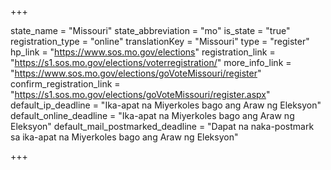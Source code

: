+++

state_name = "Missouri"
state_abbreviation = "mo"
is_state = "true"
registration_type = "online"
translationKey = "Missouri"
type = "register"
hp_link = "https://www.sos.mo.gov/elections"
registration_link = "https://s1.sos.mo.gov/elections/voterregistration/"
more_info_link = "https://www.sos.mo.gov/elections/goVoteMissouri/register"
confirm_registration_link = "https://s1.sos.mo.gov/elections/goVoteMissouri/register.aspx"
default_ip_deadline = "Ika-apat na Miyerkoles bago ang Araw ng Eleksyon"
default_online_deadline = "Ika-apat na Miyerkoles bago ang Araw ng Eleksyon"
default_mail_postmarked_deadline = "Dapat na naka-postmark sa ika-apat na Miyerkoles bago ang Araw ng Eleksyon"

+++